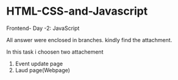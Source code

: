 # HTML-CSS-and-Javascript
Frontend- Day -2: JavaScript

All answer were enclosed in branches. kindly find the attachment.

In this task i choosen two attachement 
1. Event update page 
2. Laud page(Webpage)
